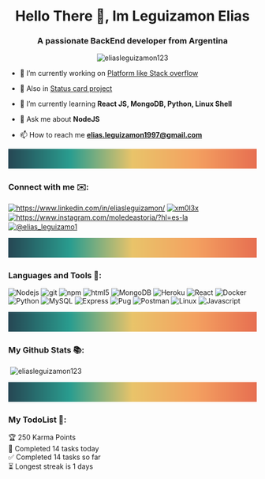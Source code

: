 <h1 align="center">Hello There 👋, Im Leguizamon Elias</h1>
<h3 align="center">A passionate BackEnd developer from Argentina</h3>

<p align="center"> <img src="https://komarev.com/ghpvc/?username=eliasleguizamon123&label=Profile%20views&color=0e75b6&style=flat" alt="eliasleguizamon123" /> </p>



- 🔭 I’m currently working on [Platform like Stack overflow](https://github.com/EliasLeguizamon123/lucaPlatform)

- 🔭 Also in [Status card project](https://github.com/EliasLeguizamon123/CredencialesCopitec)

- 🌱 I’m currently learning **React JS, MongoDB, Python, Linux Shell**

- 💬 Ask me about **NodeJS**

- 📫 How to reach me **elias.leguizamon1997@gmail.com**


<img src="https://raw.githubusercontent.com/EliasLeguizamon123/EliasLeguizamon123/main/Public/mySeparator.png" alt="postman" width="100%" height="40"/>

<h3 align="left">Connect with me ✉️:</h3>
<p align="left">
<a href="https://linkedin.com/in/https://www.linkedin.com/in/eliasleguizamon/" target="blank"><img align="center" src="https://cdn.jsdelivr.net/npm/simple-icons@3.0.1/icons/linkedin.svg" alt="https://www.linkedin.com/in/eliasleguizamon/" height="30" width="40" /></a>
<a href="https://stackoverflow.com/users/xm0l3x" target="blank"><img align="center" src="https://cdn.jsdelivr.net/npm/simple-icons@3.0.1/icons/stackoverflow.svg" alt="xm0l3x" height="30" width="40" /></a>
<a href="https://instagram.com/https://www.instagram.com/moledeastoria/?hl=es-la" target="blank"><img align="center" src="https://cdn.jsdelivr.net/npm/simple-icons@3.0.1/icons/instagram.svg" alt="https://www.instagram.com/moledeastoria/?hl=es-la" height="30" width="40" /></a>
<a href="https://www.hackerearth.com/@elias_leguizamo1" target="blank"><img align="center" src="https://cdn.jsdelivr.net/npm/simple-icons@3.1.0/icons/hackerearth.svg" alt="@elias_leguizamo1" height="30" width="40" /></a>
</p>

<img src="https://raw.githubusercontent.com/EliasLeguizamon123/EliasLeguizamon123/main/Public/mySeparator.png" alt="postman" width="100%" height="40"/>

<h3 align="left">Languages and Tools 🔣:</h3>

<p>
  <img alt="Nodejs" src="https://img.shields.io/badge/-Nodejs-43853d?style=flat-square&logo=Node.js&logoColor=white" />
  <img alt="git" src="https://img.shields.io/badge/-Git-F05032?style=flat-square&logo=git&logoColor=white" />
  <img alt="npm" src="https://img.shields.io/badge/-NPM-CB3837?style=flat-square&logo=npm&logoColor=white" />
  <img alt="html5" src="https://img.shields.io/badge/-HTML5-E34F26?style=flat-square&logo=html5&logoColor=white" />
  <img alt="MongoDB" src="https://img.shields.io/badge/-MongoDB-13aa52?style=flat-square&logo=mongodb&logoColor=white" />
  <img alt="Heroku" src="https://img.shields.io/badge/-Heroku-430098?style=flat-square&logo=heroku&logoColor=white" />
  <img alt="React" src="https://img.shields.io/badge/-React-45b8d8?style=flat-square&logo=react&logoColor=white" />
  <img alt="Docker" src="https://img.shields.io/badge/-Docker-46a2f1?style=flat-square&logo=docker&logoColor=white" />  
  <img alt="Python" src="https://img.shields.io/badge/-Python-3776AB?style=flat-square&logo=python&logoColor=white" />
  <img alt="MySQL" src="https://img.shields.io/badge/-MySQL-4479A1?style=flat-square&logo=MySQL&logoColor=white" />
  <img alt="Express" src="https://img.shields.io/badge/-Express-a3a3a3?style=flat-square&logo=express&logoColor=white" />
  <img alt="Pug" src="https://img.shields.io/badge/-Pug-805137?style=flat-square&logo=pug&logoColor=white" />
  <img alt="Postman" src="https://img.shields.io/badge/-Postman-f06213?style=flat-square&logo=postman&logoColor=white" />
  <img alt="Linux" src="https://img.shields.io/badge/-Linux-000000?style=flat-square&logo=linux&logoColor=white" />
  <img alt="Javascript" src="https://img.shields.io/badge/-Javascript-f2d200?style=flat-square&logo=javascript&logoColor=white" />
  
</p>

<img src="https://raw.githubusercontent.com/EliasLeguizamon123/EliasLeguizamon123/main/Public/mySeparator.png" alt="postman" width="100%" height="40"/>

<h3 align="left">My Github Stats 📚:</h3>

<p>&nbsp;<img align="center" src="https://github-readme-stats.vercel.app/api?username=eliasleguizamon123&show_icons=true&title_color=E76F51&bg_color=DEG,264653,2A9D8F,E9C46A,F4A261,E76F51" alt="eliasleguizamon123" /></p>

<img src="https://raw.githubusercontent.com/EliasLeguizamon123/EliasLeguizamon123/main/Public/mySeparator.png" alt="postman" width="100%" height="40"/>

<h3 align="left">My TodoList 📑:</h3>

<!-- TODO-IST:START -->
🏆  250 Karma Points           
🌸  Completed 14 tasks today           
✅  Completed 14 tasks so far           
⏳  Longest streak is 1 days
<!-- TODO-IST:END -->
